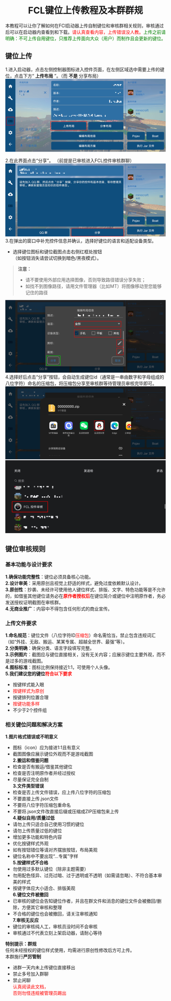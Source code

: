 <h1 align="center">FCL键位上传教程及本群群规</h1>

 本教程可以让你了解如何在FCl启动器上传自制键位和审核群相关规则，审核通过后可以在启动器内查看到和下载。<span style="color: red;">请认真查看内容，上传错误没人教。</span><span style="color: green;">上传之前请明确：不可上传自用键位，只推荐上传面向大众（用户）而制作且会更新的键位。</span>

 ## 键位上传
1.进入启动器，点击左侧控制器图标进入控件页面，在左侧区域选中需要上传的键位，点击下方“ __上传布局__ ”。（而 __不是__ 分享布局）
![上传布局](/assets/img/docs/upload_controller/scbj.png)

2.在此界面点击“分享”。
（前提是已审核进入FCL控件审核群聊）
![分享](/assets/img/docs/upload_controller/fx.png)
3.在弹出的窗口中补充控件信息并确认，选择好键位的语言和适配设备类型。
- 选择键位图标和键位截图点击右侧红框处按钮  
（如按钮消失请尝试切换到暗色/黑夜模式）。

> **注意：**
  > - 请不要使用外部应用选择图像，否则导致路径错误分享失败；
  > - 如找不到图像路径，请用文件管理器（比如MT）将图像移动至您能够记住的路径

![编辑布局信息](/assets/img/docs/upload_controller/bjbjxx.png)
4.选择好后点击“分享”按钮，会自动生成键位id（通常是一串由数字和字母组成的八位字符）命名的压缩包，将压缩包分享至审核群等待管理员审核完毕即可。
![分享](/assets/img/docs/upload_controller/fx1.png)
![分享](/assets/img/docs/upload_controller//fx2.png)

## 键位审核规则
### 基本功能与设计要求
  **1.确保功能完整性**：键位必须具备核心功能。  
  **2.设计审美**：采用原创且视觉上舒适的样式，避免过度依赖默认设计。  
  **3.原创性**：抄袭、未经许可使用他人键位样式、排版、文字、特色功能等是不允许的，如借鉴其他键位请务必在<span style="color: red;">**原作者授权后**</span>在键位简介或键位中注明原作者，务必发送授权证明截图在审核群。  
  **4.无商业推广**：内容中不得包含任何形式的商业宣传。
### 上传文件要求
  **1.命名规范**：键位文件（八位字符ID<span style="color: red;">压缩包</span>）命名需恰当，禁止包含违规词汇（如“外挂、无敌、搬运、某某专属、超越全世界、最强”等）。  
  **2.分类明确**：确保分类、语言字段填写完整。  
  **3.示例图片**：截图应与键位直接相关，没有无关内容；应展示键位主要外观，而不是过多的游戏截图。  
  **4.图标标准**：图标比例保持接近1:1，可使用个人头像。  
  **5.我们建议您的键位<span style="color: red;">符合以下要求</span>**  
  - 按键样式能入眼  
  - <span style="color: red;">按键样式为原创</span> 
  - 按键排列位置合理  
  - <span style="color: red;">按键功能多样</span>  
  - 不少于2个控件组  
### 相关键位问题和解决方案
**1.图片格式错误或不明意义**  
- 图标（icon）应为接进1:1且有意义  
- 截图图像应展示键位外观而不是游戏截图  
**2.搬运和借鉴问题**  
- 检查是否有搬运/借鉴其他键位  
- 检查是否注明原作者并经过授权  
- 尽量保证完全自制  
**3.文件类型错误**  
- 检查是否上传文件错误，应上传八位字符的压缩包  
- 不要直接上传.json文件  
- 不要将八位字符压缩包重命名  
- 不要将.json文件改直接后缀或压缩成ZIP压缩包来上传  
**4.疑似自用/质量过低**  
- 请勿上传只适合自己使用习惯的键位  
- 请勿上传质量过低的键位  
- 增加更多功能和特色内容  
- 优化按键样式外观  
- 如有按钮错位等请对齐摆放按钮，布局美观  
- 键位名称中不要出现“...专属”字样  
**5.按键样式不合格**  
- 勿使用过多默认键位（除非主题需要）  
- 勿用配色怪异、过亮过暗、过于透明或不透明（如需请忽略）、不符合基本审美的样式  
- 按键字体应大小适合、排版美观  
**6.键位文件被撤回**  
- 已审核的键位会告知键位作者，并且在群文件和消息的键位文件会被撤回/删除，方便其它审核和整理  
- 不合格的键位也会被撤回，请关注审核通知  
**7.审核无反应**  
- 键位的审核纯人工，审核员没时间不会审核  
- 审核通过不代表立刻上架启动器，请耐心等待  

**特别提示：群规**  
    任何未经授权的键位样式使用，均需进行原创性修改后方可上传。  
    本群施行**严厉管制**  
- 进群一天内未上传键位直接移出  
- 禁止多号加入群聊  
- 禁止闲聊  
<span style="color: red;">认真阅读此文档，  
否则勿怪违规被管理员踢出</span>